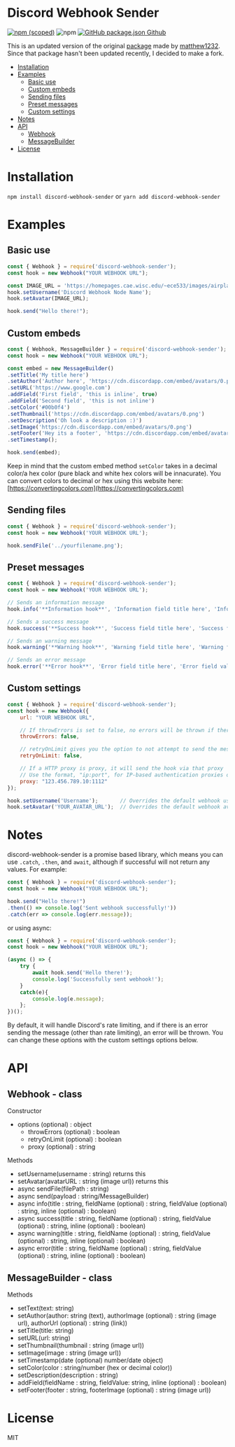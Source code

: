 # Discord Webhook Sender
[![npm (scoped)](https://img.shields.io/npm/v/@prince25/discord-webhook-sender)](https://www.npmjs.com/package/@prince25/discord-webhook-sender)
![npm](https://img.shields.io/npm/dt/@prince25/discord-webhook-sender)
[![GitHub package.json Github](https://img.shields.io/github/package-json/v/prince25/discord-webhook-sender?color=orange)](https://github.com/Prince25/discord-webhook-sender/packages/682316)


This is an updated version of the original [package](https://github.com/matthew1232/discord-webhook-node) made by [matthew1232](https://github.com/matthew1232).
Since that package hasn't been updated recently, I decided to make a fork.
<br>

- [Installation](#installation)
- [Examples](#examples)
    - [Basic use](#basic-use)
    - [Custom embeds](#custom-embeds)
    - [Sending files](#sending-files)
    - [Preset messages](#preset-messages)
    - [Custom settings](#custom-settings)
- [Notes](#notes)
- [API](#api)
    - [Webhook](#webhook---class)
    - [MessageBuilder](#messagebuilder---class)
- [License](#license)

# Installation
```npm install discord-webhook-sender``` or ```yarn add discord-webhook-sender```

# Examples

## Basic use
```js
const { Webhook } = require('discord-webhook-sender');
const hook = new Webhook("YOUR WEBHOOK URL");

const IMAGE_URL = 'https://homepages.cae.wisc.edu/~ece533/images/airplane.png';
hook.setUsername('Discord Webhook Node Name');
hook.setAvatar(IMAGE_URL);

hook.send("Hello there!");
```

## Custom embeds
```js
const { Webhook, MessageBuilder } = require('discord-webhook-sender');
const hook = new Webhook("YOUR WEBHOOK URL");

const embed = new MessageBuilder()
.setTitle('My title here')
.setAuthor('Author here', 'https://cdn.discordapp.com/embed/avatars/0.png', 'https://www.google.com')
.setURL('https://www.google.com')
.addField('First field', 'this is inline', true)
.addField('Second field', 'this is not inline')
.setColor('#00b0f4')
.setThumbnail('https://cdn.discordapp.com/embed/avatars/0.png')
.setDescription('Oh look a description :)')
.setImage('https://cdn.discordapp.com/embed/avatars/0.png')
.setFooter('Hey its a footer', 'https://cdn.discordapp.com/embed/avatars/0.png')
.setTimestamp();

hook.send(embed);
```

Keep in mind that the custom embed method `setColor` takes in a decimal color/a hex color (pure black and white hex colors will be innacurate). You can convert colors to decimal or hex using this website here: [https://convertingcolors.com](https://convertingcolors.com)

## Sending files
```js
const { Webhook } = require('discord-webhook-sender');
const hook = new Webhook('YOUR WEBHOOK URL');

hook.sendFile('../yourfilename.png');
```

## Preset messages
```js
const { Webhook } = require('discord-webhook-sender');
const hook = new Webhook('YOUR WEBHOOK URL');

// Sends an information message
hook.info('**Information hook**', 'Information field title here', 'Information field value here');

// Sends a success message
hook.success('**Success hook**', 'Success field title here', 'Success field value here');

// Sends an warning message
hook.warning('**Warning hook**', 'Warning field title here', 'Warning field value here');

// Sends an error message
hook.error('**Error hook**', 'Error field title here', 'Error field value here');
```

## Custom settings
```js
const { Webhook } = require('discord-webhook-sender');
const hook = new Webhook({
    url: "YOUR WEBHOOK URL",

    // If throwErrors is set to false, no errors will be thrown if there is an error sending
    throwErrors: false,

    // retryOnLimit gives you the option to not attempt to send the message again if rate limited
    retryOnLimit: false,

    // If a HTTP proxy is proxy, it will send the hook via that proxy
    // Use the format, "ip:port", for IP-based authentication proxies or username:password@ip:port
    proxy: "123.456.789.10:1112"
});

hook.setUsername('Username');       // Overrides the default webhook username
hook.setAvatar('YOUR_AVATAR_URL');  // Overrides the default webhook avatar
```

# Notes
discord-webhook-sender is a promise based library, which means you can use `.catch`, `.then`, and `await`, although if successful will not return any values. For example:

```js
const { Webhook } = require('discord-webhook-sender');
const hook = new Webhook("YOUR WEBHOOK URL");

hook.send("Hello there!")
.then(() => console.log('Sent webhook successfully!'))
.catch(err => console.log(err.message));
```

or using async:
```js
const { Webhook } = require('discord-webhook-sender');
const hook = new Webhook("YOUR WEBHOOK URL");

(async () => {
    try {
        await hook.send('Hello there!');
        console.log('Successfully sent webhook!');
    }
    catch(e){
        console.log(e.message);
    };
})();
```

By default, it will handle Discord's rate limiting, and if there is an error sending the message (other than rate limiting), an error will be thrown. You can change these options with the custom settings options below.

# API
## Webhook - class
Constructor
- options (optional) : object
    - throwErrors (optional) : boolean
    - retryOnLimit (optional) : boolean
    - proxy (optional) : string

Methods
- setUsername(username : string) returns this
- setAvatar(avatarURL : string (image url)) returns this
- async sendFile(filePath : string)
- async send(payload : string/MessageBuilder)
- async info(title : string, fieldName (optional) : string, fieldValue (optional) : string, inline (optional) : boolean)
- async success(title : string, fieldName (optional) : string, fieldValue (optional) : string, inline (optional) : boolean)
- async warning(title : string, fieldName (optional) : string, fieldValue (optional) : string, inline (optional) : boolean)
- async error(title : string, fieldName (optional) : string, fieldValue (optional) : string, inline (optional) : boolean)

## MessageBuilder - class
Methods
- setText(text: string)
- setAuthor(author: string (text), authorImage (optional) : string (image url), authorUrl (optional) : string (link))
- setTitle(title: string)
- setURL(url: string)
- setThumbnail(thumbnail : string (image url))
- setImage(image : string (image url))
- setTimestamp(date (optional) number/date object)
- setColor(color : string/number (hex or decimal color))
- setDescription(description : string)
- addField(fieldName : string, fieldValue: string, inline (optional) : boolean)
- setFooter(footer : string, footerImage (optional) : string (image url))

# License
MIT
